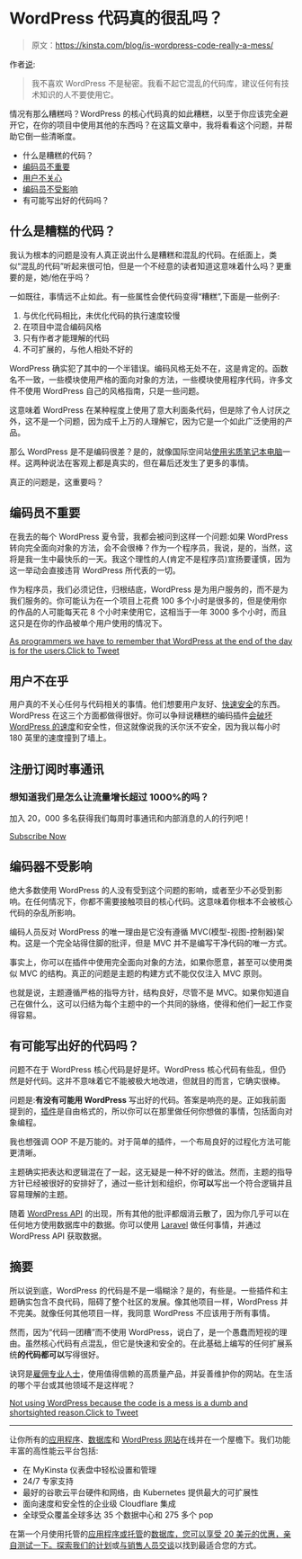 # WordPress 代码真的很乱吗？

> 原文：<https://kinsta.com/blog/is-wordpress-code-really-a-mess/>

作者[说](http://www.sitepoint.com/first-look-themosis-framework-wordpress-developers/):

> 我不喜欢 WordPress 不是秘密。我看不起它混乱的代码库，建议任何有技术知识的人不要使用它。

情况有那么糟糕吗？WordPress 的核心代码真的如此糟糕，以至于你应该完全避开它，在你的项目中使用其他的东西吗？在这篇文章中，我将看看这个问题，并帮助它倒一些清晰度。

*   什么是糟糕的代码？
*   [编码员不重要](#coders-dont-matter)
*   [用户不关心](#users-dont-care)
*   [编码员不受影响](#coders-arent-affected)
*   有可能写出好的代码吗？

## 什么是糟糕的代码？

我认为根本的问题是没有人真正说出什么是糟糕和混乱的代码。在纸面上，类似“混乱的代码”听起来很可怕，但是一个不经意的读者知道这意味着什么吗？更重要的是，她/他在乎吗？

一如既往，事情远不止如此。有一些属性会使代码变得“糟糕”,下面是一些例子:

1.  与优化代码相比，未优化代码的执行速度较慢
2.  在项目中混合编码风格
3.  只有作者才能理解的代码
4.  不可扩展的，与他人相处不好的

WordPress 确实犯了其中的一个半错误。编码风格无处不在，这是肯定的。函数名不一致，一些模块使用严格的面向对象的方法，一些模块使用程序代码，许多文件不使用 WordPress 自己的风格指南，只是一些问题。

这意味着 WordPress 在某种程度上使用了意大利面条代码，但是除了令人讨厌之外，这不是一个问题，因为成千上万的人理解它，因为它是一个如此广泛使用的产品。

那么 WordPress 是不是编码很差？是的，就像国际空间站[使用劣质笔记本电脑](http://gizmodo.com/how-astronauts-use-laptops-on-the-international-space-s-1654962539)一样。这两种说法在客观上都是真实的，但在幕后还发生了更多的事情。

真正的问题是，这重要吗？

## 编码员不重要

在我去的每个 WordPress 夏令营，我都会被问到这样一个问题:如果 WordPress 转向完全面向对象的方法，会不会很棒？作为一个程序员，我说，是的，当然，这将是我一生中最快乐的一天。我这个理性的人(肯定不是程序员)宣扬要谨慎，因为这一举动会直接违背 WordPress 所代表的一切。

作为程序员，我们必须记住，归根结底，WordPress 是为用户服务的，而不是为我们服务的。你可能认为在一个项目上花费 100 多个小时是很多的，但是使用你的作品的人可能每天花 8 个小时来使用它，这相当于一年 3000 多个小时，而且这只是在你的作品被单个用户使用的情况下。

[As programmers we have to remember that WordPress at the end of the day is for the users.Click to Tweet](https://twitter.com/intent/tweet?url=https%3A%2F%2Fkinsta.com%2Fblog%2Fis-wordpress-code-really-a-mess%2F&via=kinsta&text=As+programmers+we+have+to+remember+that+WordPress+at+the+end+of+the+day+is+for+the+users.)

## 用户不在乎

用户真的不关心任何与代码相关的事情。他们想要用户友好、[快速安全](https://kinsta.com/blog/wordpress-security/)的东西。WordPress 在这三个方面都做得很好。你可以争辩说糟糕的编码插件[会破坏 WordPress 的速度](https://kinsta.com/blog/wordpress-performance-new-relic/)和安全性，但这就像说我的沃尔沃不安全，因为我以每小时 180 英里的速度撞到了墙上。

## 注册订阅时事通讯



### 想知道我们是怎么让流量增长超过 1000%的吗？

加入 20，000 多名获得我们每周时事通讯和内部消息的人的行列吧！

[Subscribe Now](#newsletter)

## 编码器不受影响

绝大多数使用 WordPress 的人没有受到这个问题的影响，或者至少不必受到影响。在任何情况下，你都不需要接触项目的核心代码。这意味着你根本不会被核心代码的杂乱所影响。

编码人员反对 WordPress 的唯一理由是它没有遵循 MVC(模型-视图-控制器)架构。这是一个完全站得住脚的批评，但是 MVC 并不是编写干净代码的唯一方式。

事实上，你可以在插件中使用完全面向对象的方法，如果你愿意，甚至可以使用类似 MVC 的结构。真正的问题是主题的构建方式不能仅仅注入 MVC 原则。

也就是说，主题遵循严格的指导方针，结构良好，尽管不是 MVC。如果你知道自己在做什么，这可以归结为每个主题中的一个共同的脉络，使得和他们一起工作变得容易。

## 有可能写出好的代码吗？

问题不在于 WordPress 核心代码是好是坏。WordPress 核心代码有些乱，但仍然是好代码。这并不意味着它不能被极大地改进，但就目的而言，它确实很棒。

问题是:**有没有可能用 WordPress** 写出好的代码。答案是响亮的是。正如我前面提到的，[插件](https://kinsta.com/knowledgebase/wordpress-plugin/)是自由格式的，所以你可以在那里做任何你想做的事情，包括面向对象编程。

我也想强调 OOP 不是万能的。对于简单的插件，一个布局良好的过程化方法可能更清晰。

主题确实把表达和逻辑混在了一起，这无疑是一种不好的做法。然而，主题的指导方针已经被很好的安排好了，通过一些计划和组织，你**可以**写出一个符合逻辑并且容易理解的主题。

随着 [WordPress API](http://v2.wp-api.org/) 的出现，所有其他的批评都烟消云散了，因为你几乎可以在任何地方使用数据库中的数据。你可以使用 [Laravel](https://laravel.com/) 做任何事情，并通过 WordPress API 获取数据。

## 摘要

所以说到底，WordPress 的代码是不是一塌糊涂？是的，有些是。一些插件和主题确实包含不良代码，阻碍了整个社区的发展。像其他项目一样，WordPress 并不完美。就像任何其他项目一样，我同意 WordPress 不应该用于所有事情。

然而，因为“代码一团糟”而不使用 WordPress，说白了，是一个愚蠢而短视的理由。虽然核心代码有点混乱，但它是快速和安全的。在此基础上编写的任何扩展系统**的代码都可以**写得很好。

诀窍是[雇佣专业人士](https://kinsta.com/blog/hire-wordpress-developer/)，使用值得信赖的高质量产品，并妥善维护你的网站。在生活的哪个平台或其他领域不是这样呢？

[Not using WordPress because the code is a mess is a dumb and shortsighted reason.Click to Tweet](https://twitter.com/intent/tweet?url=https%3A%2F%2Fkinsta.com%2Fblog%2Fis-wordpress-code-really-a-mess%2F&via=kinsta&text=Not+using+WordPress+because+the+code+is+a+mess+is+a+dumb+and+shortsighted+reason.)

* * *

让你所有的[应用程序](https://kinsta.com/application-hosting/)、[数据库](https://kinsta.com/database-hosting/)和 [WordPress 网站](https://kinsta.com/wordpress-hosting/)在线并在一个屋檐下。我们功能丰富的高性能云平台包括:

*   在 MyKinsta 仪表盘中轻松设置和管理
*   24/7 专家支持
*   最好的谷歌云平台硬件和网络，由 Kubernetes 提供最大的可扩展性
*   面向速度和安全性的企业级 Cloudflare 集成
*   全球受众覆盖全球多达 35 个数据中心和 275 多个 pop

在第一个月使用托管的[应用程序或托管](https://kinsta.com/application-hosting/)的[数据库，您可以享受 20 美元的优惠，亲自测试一下。探索我们的](https://kinsta.com/database-hosting/)[计划](https://kinsta.com/plans/)或[与销售人员交谈](https://kinsta.com/contact-us/)以找到最适合您的方式。